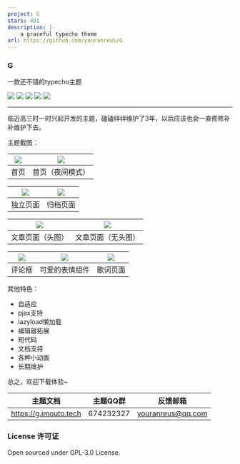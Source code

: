 ```yaml
---
project: G
stars: 401
description: |-
    a graceful typecho theme
url: https://github.com/youranreus/G
---
```


### G

一款还不错的typecho主题

![](https://img.shields.io/github/stars/youranreus/G?style=for-the-badge)
![](https://img.shields.io/github/v/release/youranreus/G?style=for-the-badge)
![](https://img.shields.io/badge/From-2019-yellowgreen?style=for-the-badge)
![](https://img.shields.io/badge/To-4ever-orange?style=for-the-badge)
![](https://img.shields.io/github/license/youranreus/G?style=for-the-badge)

------

临近高三时一时兴起开发的主题，磕磕绊绊维护了3年，以后应该也会一直修修补补维护下去。

主题截图：

| ![](https://i.loli.net/2021/11/13/8rpIncmOKRZxA2e.png) | ![](https://i.loli.net/2021/11/13/a5fcIYQEZRCjWOn.png) |
| ------------------------------------------------------ | ------------------------------------------------------ |
| 首页                                                   | 首页（夜间模式）                                       |

| ![](https://i.loli.net/2021/11/13/mKU64akHTbwgyhc.png) | ![](https://i.loli.net/2021/11/13/w8tbp5hDxIsyqLG.png) |
| ------------------------------------------------------ | ------------------------------------------------------ |
| 独立页面                                               | 归档页面                                               |

| ![](https://i.loli.net/2021/11/13/IWrgtfBOFMy7p2V.png) | ![](https://i.loli.net/2021/11/13/c9PLIk1l6merGjQ.png) |
| ------------------------------------------------------ | ------------------------------------------------------ |
| 文章页面（头图）                                       | 文章页面（无头图）                                     |

| ![](https://i.loli.net/2021/11/13/6mXixqDPncY8drk.png) | ![](https://i.loli.net/2021/11/13/XFWgy3PUZasLu49.gif) | ![](https://i.loli.net/2021/11/13/oCO2K5PZYbGlwiA.png) |
| ------------------------------------------------------ | ------------------------------------------------------ | ------------------------------------------------------ |
| 评论框                                                 | 可爱的表情组件                                         | 歌词页面                                               |

其他特色：

- 自适应
- pjax支持
- lazyload懒加载
- 编辑器拓展
- 短代码
- 文档支持
- 各种小动画
- 长期维护

总之，欢迎下载体验~

| 主题文档              | 主题QQ群  | 反馈邮箱          |
| --------------------- | --------- | ----------------- |
| https://g.imouto.tech | 674232327 | youranreus@qq.com |

### License 许可证

Open sourced under GPL-3.0 License.


